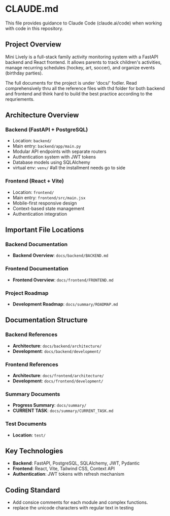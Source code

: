# CLAUDE.md

This file provides guidance to Claude Code (claude.ai/code) when working with code in this repository.

## Project Overview

Mini Lively is a full-stack family activity monitoring system with a FastAPI backend and React frontend. It allows parents to track children's activities, manage recurring schedules (hockey, art, soccer), and organize events (birthday parties). 

The full documents for the project is under 'docs/' fodler. Read comprehensively thru all the reference files with thd folder for both backend and frontend and think hard to build the best practice according 
to the requriements.

## Architecture Overview

### Backend (FastAPI + PostgreSQL)
- Location: `backend/`
- Main entry: `backend/app/main.py`
- Modular API endpoints with separate routers
- Authentication system with JWT tokens
- Database models using SQLAlchemy
- virtual env: `venv/` #all the installment needs go to side

### Frontend (React + Vite)
- Location: `frontend/`
- Main entry: `frontend/src/main.jsx`
- Mobile-first responsive design
- Context-based state management
- Authentication integration

## Important File Locations

### Backend Documentation
- **Backend Overview**: `docs/backend/BACKEND.md`

### Frontend Documentation  
- **Frontend Overview**: `docs/frontend/FRONTEND.md`

### Project Roadmap
- **Development Roadmap**: `docs/summary/ROADMAP.md`

## Documentation Structure

### Backend References
- **Architecture**: `docs/backend/architecture/`
- **Development**: `docs/backend/development/`

### Frontend References
- **Architecture**: `docs/frontend/architecture/`
- **Development**: `docs/frontend/development/`

### Summary Documents
- **Progress Summary**: `docs/summary/`
- **CURRENT TASK**: `docs/summary/CURRENT_TASK.md`

### Test Documents
- **Location**: `test/`

## Key Technologies
- **Backend**: FastAPI, PostgreSQL, SQLAlchemy, JWT, Pydantic
- **Frontend**: React, Vite, Tailwind CSS, Context API
- **Authentication**: JWT tokens with refresh mechanism

## Coding Standard
- Add consice comments for each module and complex functions.
- replace the unicode characters with regular text in testing